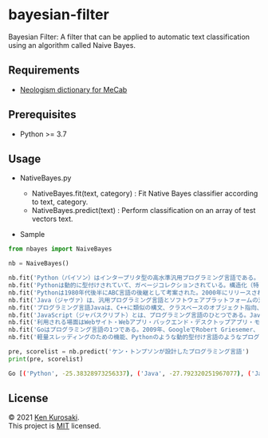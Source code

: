 # bayesian-filter

Bayesian Filter: A filter that can be applied to automatic text classification using an algorithm called Naive Bayes.

## Requirements

- [Neologism dictionary for MeCab](https://github.com/neologd/mecab-ipadic-neologd)

## Prerequisites

- Python >= 3.7

## Usage

- NativeBayes.py

  - NativeBayes.fit(text, category) : Fit Native Bayes classifier according to text, category.
  - NativeBayes.predict(text) : Perform classification on an array of test vectors text.

- Sample

``` python
from nbayes import NaiveBayes

nb = NaiveBayes()

nb.fit('Python（パイソン）はインタープリタ型の高水準汎用プログラミング言語である。グイド・ヴァン・ロッサムにより創り出され、1991年に最初にリリースされたPythonの設計哲学は、有意なホワイトスペース(オフサイドルール)の顕著な使用によってコードの可読性を重視している。その言語構成とオブジェクト指向のアプローチは、プログラマが小規模なプロジェクトから大規模なプロジェクトまで、明確で論理的なコードを書くのを支援することを目的としている。', 'Python')
nb.fit('Pythonは動的に型付けされていて、ガベージコレクションされている。構造化（特に手続き型）、オブジェクト指向、関数型プログラミングを含む複数のプログラミングパラダイムをサポートしている。Pythonは、その包括的な標準ライブラリのため、しばしば「バッテリーを含む」言語と表現される。', 'Python')
nb.fit('Pythonは1980年代後半にABC言語の後継として考案された。2000年にリリースされたPython 2.0では、リスト内包表記や参照カウントによるガベージコレクションシステムなどの機能が導入された。', 'Python')
nb.fit('Java（ジャヴァ）は、汎用プログラミング言語とソフトウェアプラットフォームの双方を指している総称ブランドである。オラクル社 (Oracle Inc.) およびその関連会社の登録商標である。1996年にサン・マイクロシステムズ (Sun)社によって市場リリースされ、2010年に同社がオラクル社に吸収合併された事により、Javaの版権もそちらに移行した。', 'Java')
nb.fit('プログラミング言語Javaは、C++に類似の構文、クラスベースのオブジェクト指向、マルチスレッド、ガーベジコレクション、コンポーネント指向、分散コンピューティングといった特徴を持ち、平易性重視のプログラム書式による堅牢性と、仮想マシン上での実行によるセキュリティ性およびプラットフォーム非依存性が理念とされている。Javaプラットフォームは、Javaプログラムの実行環境または、実行環境と開発環境の双方を統合したソフトウェアであり、ビジネスサーバ、モバイル機器、組み込みシステム、スマートカードといった様々なハードウェア環境に対応したソフトウェア形態で提供されている。その中枢技術であるJava仮想マシンは各プラットフォーム環境間の違いを吸収しながら、Javaプログラムの適切な共通動作を実現する機能を備えている。このテクノロジは「write once, run anywhere」と標榜されていた。', 'Java')
nb.fit('JavaScript（ジャバスクリプト）とは、プログラミング言語のひとつである。JavaScriptはプロトタイプベースのオブジェクト指向スクリプト言語であるが、クラスなどのクラスベースに見られる機能も取り込んでいる。', 'JavaScript')
nb.fit('利用される場面はWebサイト・Webアプリ・バックエンド・デスクトップアプリ・モバイルアプリなど、ブラウザからサーバ、デスクトップからスマートフォンまで多岐にわたっている。', 'JavaScript')
nb.fit('Goはプログラミング言語の1つである。2009年、GoogleでRobert Griesemer、ロブ・パイク、ケン・トンプソンによって設計された。Goは、静的型付け、C言語の伝統に則ったコンパイル言語、メモリ安全性、ガベージコレクション、構造的型付け（英語版）、CSPスタイルの並行性などの特徴を持つ。Goのコンパイラ、ツール、およびソースコードは、すべてフリーかつオープンソースである。', 'Go')
nb.fit('軽量スレッディングのための機能、Pythonのような動的型付け言語のようなプログラミングの容易性、などの特徴もある。Go処理系としてはコンパイラのみが開発されている。マスコット・キャラクターはGopher（ホリネズミ）。', 'Go')

pre, scorelist = nb.predict('ケン・トンプソンが設計したプログラミング言語')
print(pre, scorelist)
```
```sh
Go [('Python', -25.38328973256337), ('Java', -27.792320251967077), ('JavaScript', -26.56550806818653), ('Go', -24.222876706717866)]
```

## License

&copy; 2021 [Ken Kurosaki](https://github.com/quinpallet).<br>
This project is [MIT](https://github.com/quinpallet/line_echo_bot/blob/master/LICENSE) licensed.
